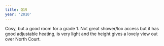 ```yaml
---
title: Q19
year: '2010'
---
```


Cosy, but a good room for a grade 1. Not great shower/loo access but it has good adjustable heating, is very light and the height gives a lovely view out over North Court.